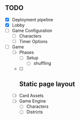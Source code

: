  ## TODO
- [x] Deployment pipeline
- [x] Lobby
- [ ] Game Configuration
    - [ ] Characters
    - [ ] Timer Options 
- [ ] Game
    - [ ] Phases
        - [ ] Setup
            - [ ]  shuffling
    - [ ] Static page layout
        - 
    - [ ] Card Assets
    - [ ] Game Engine
        - [ ] Characters
        - [ ] Districts
